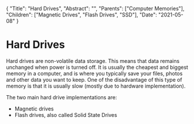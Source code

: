 {
    "Title": "Hard Drives",
    "Abstract": "",
    "Parents": ["Computer Memories"],
    "Children": ["Magnetic Drives", "Flash Drives", "SSD"],
    "Date": "2021-05-08"
}

# Hard Drives

Hard drives are non-volatile data storage. This means that data remains unchanged when power is turned off. It is usually the cheapest and biggest memory in a computer, and is where you typically save your files, photos and other data you want to keep. One of the disadvantage of this type of memory is that it is usually slow (mostly due to hardware implementation).

The two main hard drive implementations are:

* Magnetic drives
* Flash drives, also called Solid State Drives

